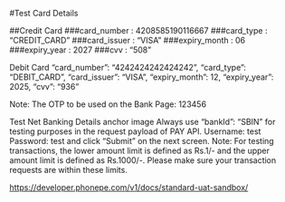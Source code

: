 #Test Card Details

##Credit Card
###card_number : 4208585190116667
###card_type : “CREDIT_CARD”
###card_issuer : “VISA”
###expiry_month : 06
###expiry_year : 2027
###cvv : “508”

Debit Card
“card_number”: “4242424242424242”,
“card_type”: “DEBIT_CARD”,
“card_issuer”: “VISA”,
“expiry_month”: 12,
“expiry_year”: 2025,
“cvv”: “936”

Note: The OTP to be used on the Bank Page: 123456

Test Net Banking Details
anchor image
Always use “bankId”: “SBIN” for testing purposes in the request payload of PAY API.
Username: test
Password: test
and click “Submit” on the next screen.
Note: For testing transactions, the lower amount limit is defined as Rs.1/- and the upper amount limit is defined as Rs.1000/-. Please make sure your transaction requests are within these limits.





https://developer.phonepe.com/v1/docs/standard-uat-sandbox/
